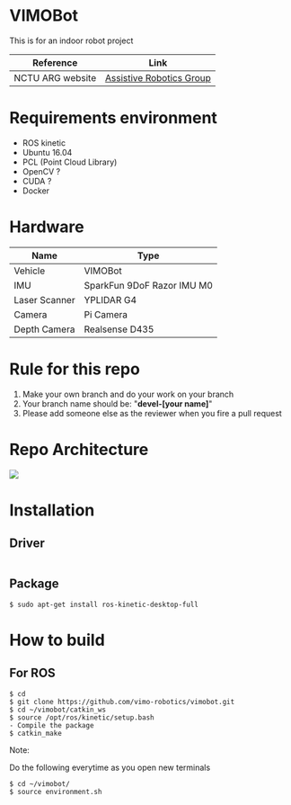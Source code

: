 # VIMOBot
This is for an indoor robot project

|Reference | Link |
|-------|--------|
|NCTU ARG website		|[Assistive Robotics Group](https://arg-nctu.github.io)|

# Requirements environment

- ROS kinetic 
- Ubuntu 16.04
- PCL (Point Cloud Library)
- OpenCV ?
- CUDA ?
- Docker

# Hardware

|Name | Type |
|-------		|--------					|
|Vehicle		|VIMOBot					|
|IMU			|SparkFun 9DoF Razor IMU M0 |
|Laser Scanner	|YPLIDAR G4     			|
|Camera			|Pi Camera					|
|Depth Camera	|Realsense D435				|

# Rule for this repo
1. Make your own branch and do your work on your branch
2. Your branch name should be: "**devel-[your name]**"
3. Please add someone else as the reviewer when you fire a pull request

# Repo Architecture
![](https://github.com/RobotX-NCTU/robotx_nctu/blob/master/img/repo_architecture.jpg)

# Installation

## Driver
```
```

## Package

```
$ sudo apt-get install ros-kinetic-desktop-full
```

# How to build

## For ROS
```
$ cd
$ git clone https://github.com/vimo-robotics/vimobot.git
$ cd ~/vimobot/catkin_ws
$ source /opt/ros/kinetic/setup.bash
- Compile the package
$ catkin_make
```

Note:

Do the following everytime as you open new terminals
```
$ cd ~/vimobot/
$ source environment.sh
```
